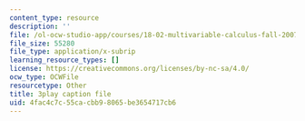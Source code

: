 ```yaml
---
content_type: resource
description: ''
file: /ol-ocw-studio-app/courses/18-02-multivariable-calculus-fall-2007/4fac4c7c55cacbb98065be3654717cb6_60e4hdCi1D4.srt
file_size: 55280
file_type: application/x-subrip
learning_resource_types: []
license: https://creativecommons.org/licenses/by-nc-sa/4.0/
ocw_type: OCWFile
resourcetype: Other
title: 3play caption file
uid: 4fac4c7c-55ca-cbb9-8065-be3654717cb6
---
```

